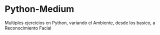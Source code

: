 # Python-Medium
Multiples ejercicios en Python, variando el Ambiente, desde los basico, a Reconocimiento Facial
